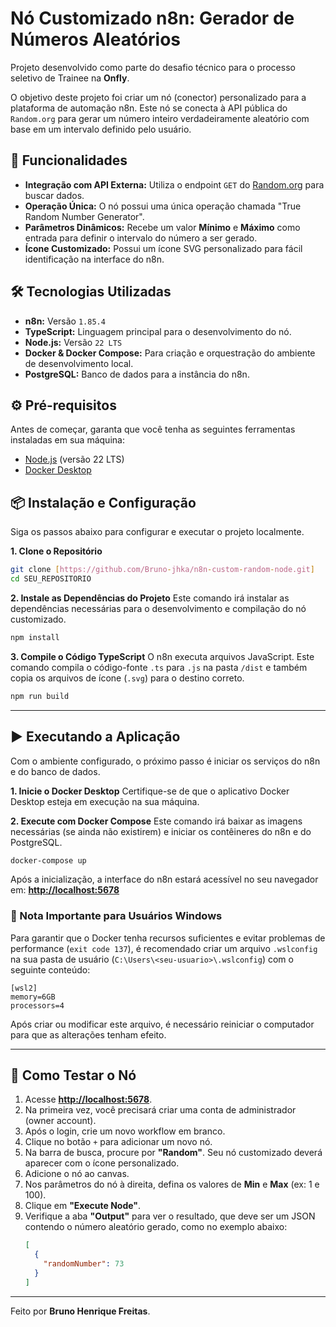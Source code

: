 # Nó Customizado n8n: Gerador de Números Aleatórios

Projeto desenvolvido como parte do desafio técnico para o processo seletivo de Trainee na **Onfly**.

O objetivo deste projeto foi criar um nó (conector) personalizado para a plataforma de automação n8n. Este nó se conecta à API pública do `Random.org` para gerar um número inteiro verdadeiramente aleatório com base em um intervalo definido pelo usuário.

## 🚀 Funcionalidades

- **Integração com API Externa:** Utiliza o endpoint `GET` do [Random.org](https://www.random.org/integers/) para buscar dados.
- **Operação Única:** O nó possui uma única operação chamada "True Random Number Generator".
- **Parâmetros Dinâmicos:** Recebe um valor **Mínimo** e **Máximo** como entrada para definir o intervalo do número a ser gerado.
- **Ícone Customizado:** Possui um ícone SVG personalizado para fácil identificação na interface do n8n.

## 🛠️ Tecnologias Utilizadas

- **n8n:** Versão `1.85.4`
- **TypeScript:** Linguagem principal para o desenvolvimento do nó.
- **Node.js:** Versão `22 LTS`
- **Docker & Docker Compose:** Para criação e orquestração do ambiente de desenvolvimento local.
- **PostgreSQL:** Banco de dados para a instância do n8n.

## ⚙️ Pré-requisitos

Antes de começar, garanta que você tenha as seguintes ferramentas instaladas em sua máquina:

- [Node.js](https://nodejs.org/) (versão 22 LTS)
- [Docker Desktop](https://www.docker.com/products/docker-desktop/)

## 📦 Instalação e Configuração

Siga os passos abaixo para configurar e executar o projeto localmente.

**1. Clone o Repositório**
```bash
git clone [https://github.com/Bruno-jhka/n8n-custom-random-node.git]
cd SEU_REPOSITORIO
```

**2. Instale as Dependências do Projeto**
Este comando irá instalar as dependências necessárias para o desenvolvimento e compilação do nó customizado.
```bash
npm install
```

**3. Compile o Código TypeScript**
O n8n executa arquivos JavaScript. Este comando compila o código-fonte `.ts` para `.js` na pasta `/dist` e também copia os arquivos de ícone (`.svg`) para o destino correto.
```bash
npm run build
```

---
## ▶️ Executando a Aplicação

Com o ambiente configurado, o próximo passo é iniciar os serviços do n8n e do banco de dados.

**1. Inicie o Docker Desktop**
Certifique-se de que o aplicativo Docker Desktop esteja em execução na sua máquina.

**2. Execute com Docker Compose**
Este comando irá baixar as imagens necessárias (se ainda não existirem) e iniciar os contêineres do n8n e do PostgreSQL.
```bash
docker-compose up
```

Após a inicialização, a interface do n8n estará acessível no seu navegador em:
**[http://localhost:5678](http://localhost:5678)**

### 🚨 Nota Importante para Usuários Windows
Para garantir que o Docker tenha recursos suficientes e evitar problemas de performance (`exit code 137`), é recomendado criar um arquivo `.wslconfig` na sua pasta de usuário (`C:\Users\<seu-usuario>\.wslconfig`) com o seguinte conteúdo:
```
[wsl2]
memory=6GB
processors=4
```
Após criar ou modificar este arquivo, é necessário reiniciar o computador para que as alterações tenham efeito.

---
## 🧪 Como Testar o Nó

1.  Acesse **[http://localhost:5678](http://localhost:5678)**.
2.  Na primeira vez, você precisará criar uma conta de administrador (owner account).
3.  Após o login, crie um novo workflow em branco.
4.  Clique no botão `+` para adicionar um novo nó.
5.  Na barra de busca, procure por **"Random"**. Seu nó customizado deverá aparecer com o ícone personalizado.
6.  Adicione o nó ao canvas.
7.  Nos parâmetros do nó à direita, defina os valores de **Min** e **Max** (ex: 1 e 100).
8.  Clique em **"Execute Node"**.
9.  Verifique a aba **"Output"** para ver o resultado, que deve ser um JSON contendo o número aleatório gerado, como no exemplo abaixo:
    ```json
    [
      {
        "randomNumber": 73
      }
    ]
    ```

---
Feito por **Bruno Henrique Freitas**.